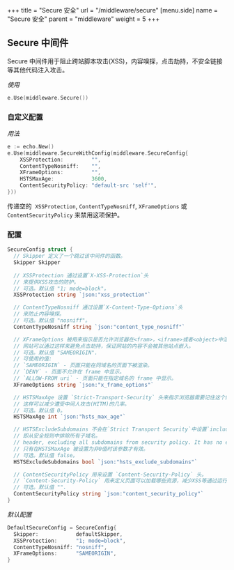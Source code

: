 +++
title = "Secure 安全"
url = "/middleware/secure"
[menu.side]
  name = "Secure 安全"
  parent = "middleware"
  weight = 5
+++

## Secure 中间件

Secure 中间件用于阻止跨站脚本攻击(XSS)，内容嗅探，点击劫持，不安全链接等其他代码注入攻击。

*使用*

```go
e.Use(middleware.Secure())
```

### 自定义配置

*用法*

```go
e := echo.New()
e.Use(middleware.SecureWithConfig(middleware.SecureConfig{
	XSSProtection:         "",
	ContentTypeNosniff:    "",
	XFrameOptions:         "",
	HSTSMaxAge:            3600,
	ContentSecurityPolicy: "default-src 'self'",
}))
```

传递空的  `XSSProtection`, `ContentTypeNosniff`, `XFrameOptions` 或 `ContentSecurityPolicy`  来禁用这项保护。

### 配置

```go
SecureConfig struct {
  // Skipper 定义了一个跳过该中间件的函数。
  Skipper Skipper
  
  // XSSProtection 通过设置`X-XSS-Protection`头
  // 来提供XSS攻击的防护。
  // 可选。默认值 "1; mode=block"。
  XSSProtection string `json:"xss_protection"`

  // ContentTypeNosniff 通过设置`X-Content-Type-Options`头
  // 来防止内容嗅探。
  // 可选。默认值 "nosniff"。
  ContentTypeNosniff string `json:"content_type_nosniff"`

  // XFrameOptions 被用来指示是否允许浏览器在<fram>，<iframe>或者<object>中渲染页面。
  // 网站可以通过这样来避免点击劫持，保证网站的内容不会被其他站点嵌入。
  // 可选。默认值 "SAMEORIGIN".
  // 可使用的值:
  // `SAMEORIGIN` - 页面只能在同域名的页面下被渲染。
  // `DENY` - 页面不允许在 frame 中显示。
  // `ALLOW-FROM uri` - 页面只能在指定域名的 frame 中显示。
  XFrameOptions string `json:"x_frame_options"`

  // HSTSMaxAge 设置 `Strict-Transport-Security` 头来指示浏览器需要记住这个网站只能通过HTTPS来访问的时间(单位秒)。
  // 这样可以减少遭受中间人攻击(HITM)的几率。
  // 可选。默认值 0。
  HSTSMaxAge int `json:"hsts_max_age"`

  // HSTSExcludeSubdomains 不会在`Strict Transport Security`中设置`includeSubdomains`标签。
  // 即从安全规则中排除所有子域名。
  // header, excluding all subdomains from security policy. It has no effect
  // 只有在HSTSMaxAge 被设置为非0值时该参数才有效。
  // 可选。默认值 false。
  HSTSExcludeSubdomains bool `json:"hsts_exclude_subdomains"`

  // ContentSecurityPolicy 用来设置 `Content-Security-Policy` 头。
  // `Content-Security-Policy` 用来定义页面可以加载哪些资源，减少XSS等通过运行不安全代码的注入攻击。
  // 可选。默认值 "".
  ContentSecurityPolicy string `json:"content_security_policy"`
}
```

*默认配置*

```go
DefaultSecureConfig = SecureConfig{
  Skipper:            defaultSkipper,
  XSSProtection:      "1; mode=block",
  ContentTypeNosniff: "nosniff",
  XFrameOptions:      "SAMEORIGIN",
}
```
